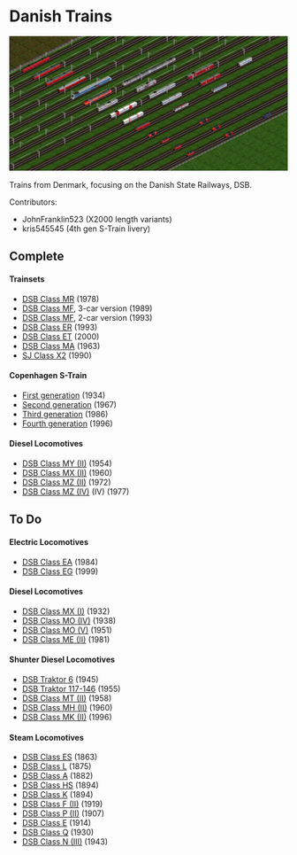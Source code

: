 # Danish Trains

![Danish Trains roster](/docs/0-9-0_full.png)

Trains from Denmark, focusing on the Danish State Railways, DSB.

Contributors:
* JohnFranklin523 (X2000 length variants)
* kris545545 (4th gen S-Train livery)

## Complete
#### Trainsets
- [DSB Class MR](https://www.jernbanen.dk/lyntog.php?typenr=9) (1978)
- [DSB Class MF](https://www.jernbanen.dk/lyntog.php?typenr=5), 3-car version (1989)
- [DSB Class MF](https://www.jernbanen.dk/lyntog.php?typenr=5), 2-car version (1993)
- [DSB Class ER](https://www.jernbanen.dk/lyntog.php?typenr=6) (1993)
- [DSB Class ET](https://www.jernbanen.dk/lyntog.php?typenr=7) (2000)
- [DSB Class MA](https://www.jernbanen.dk/lyntog.php?typenr=3) (1963)
- [SJ Class X2](https://en.wikipedia.org/wiki/X_2000) (1990)

#### Copenhagen S-Train
- [First generation](https://www.jernbanen.dk/s-tog.php?typenr=51) (1934)
- [Second generation](https://www.jernbanen.dk/s-tog.php?typenr=52) (1967)
- [Third generation](https://www.jernbanen.dk/s-tog.php?typenr=53) (1986)
- [Fourth generation](https://www.jernbanen.dk/s-tog.php?typenr=54) (1996)


#### Diesel Locomotives
- [DSB Class MY (II)](https://www.jernbanen.dk/motor.php?s=8&litra=MY&typenr=2) (1954)
- [DSB Class MX (II)](https://www.jernbanen.dk/motor.php?s=8&litra=MX&typenr=2) (1960)
- [DSB Class MZ (II)](https://www.jernbanen.dk/motor.php?s=8&litra=MZ&typenr=2) (1972)
- [DSB Class MZ (IV)](https://www.jernbanen.dk/motor.php?s=8&litra=MZ&typenr=4) (IV) (1977)


## To Do

#### Electric Locomotives
- [DSB Class EA](https://www.jernbanen.dk/motor.php?s=8&litra=EA) (1984)
- [DSB Class EG](https://www.jernbanen.dk/motor.php?s=8&litra=EG&typenr=) (1999)

#### Diesel Locomotives
- [DSB Class MX (I)](https://www.jernbanen.dk/motor.php?s=8&litra=MX&typenr=1) (1932)
- [DSB Class MO (IV)](https://www.jernbanen.dk/motor.php?s=8&litra=MO&typenr=4) (1938)
- [DSB Class MO (V)](https://www.jernbanen.dk/motor.php?s=8&litra=MT&typenr=2) (1951)
- [DSB Class ME (II)](https://www.jernbanen.dk/motor.php?s=8&litra=ME&typenr=2) (1981)

#### Shunter Diesel Locomotives
- [DSB Traktor 6](https://www.jernbanen.dk/motor_solo.php?s=9&lokid=21) (1945)
- [DSB Traktor 117-146](https://www.jernbanen.dk/motor.php?s=9&litra=&typenr=17) (1955)
- [DSB Class MT (II)](https://www.jernbanen.dk/motor.php?s=8&litra=MT&typenr=2) (1958)
- [DSB Class MH (II)](https://www.jernbanen.dk/motor.php?s=8&litra=MH&typenr=2) (1960)
- [DSB Class MK (II)](https://www.jernbanen.dk/motor.php?s=8&litra=MK&typenr=2) (1996)

#### Steam Locomotives
- [DSB Class ES](https://www.jernbanen.dk/damp.php?s=1&litra=ES&typenr=) (1863)
- [DSB Class L](https://www.jernbanen.dk/damp.php?s=1&litra=L&typenr=) (1875)
- [DSB Class A](https://www.jernbanen.dk/damp.php?s=1&litra=A&typenr=0) (1882)
- [DSB Class HS](https://www.jernbanen.dk/damp.php?s=1&litra=HS&typenr=2) (1894)
- [DSB Class K](https://www.jernbanen.dk/damp.php?s=1&litra=K&typenr=) (1894)
- [DSB Class F (II)](https://www.jernbanen.dk/damp.php?s=1&litra=F&typenr=2) (1919)
- [DSB Class P (II)](https://www.jernbanen.dk/damp.php?s=1&litra=P&typenr=2) (1907)
- [DSB Class E](https://www.jernbanen.dk/damp.php?s=1&litra=E&typenr=0) (1914)
- [DSB Class Q](https://www.jernbanen.dk/damp.php?s=1&litra=Q&typenr=) (1930)
- [DSB Class N (III)](https://www.jernbanen.dk/damp.php?s=1&litra=N&typenr=3) (1943)